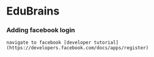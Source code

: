 # EduBrains


### Adding facebook login
```
navigate to facebook [developer tutorial](https://developers.facebook.com/docs/apps/register)
```

